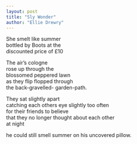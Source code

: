 ```yaml
---
layout: post
title: "Sly Wonder"
author: "Ellie Drewry"
---
```


She smelt like summer  
bottled by Boots at the  
discounted price of £10  
<!--more-->

The air’s cologne  
rose up through the  
blossomed peppered lawn  
as they flip flopped through  
the back-gravelled- garden-path.   

They sat slightly apart  
catching each others eye slightly too often  
for their friends to believe  
that they no longer thought about each other  
at night   

he could still smell summer on his uncovered pillow.  